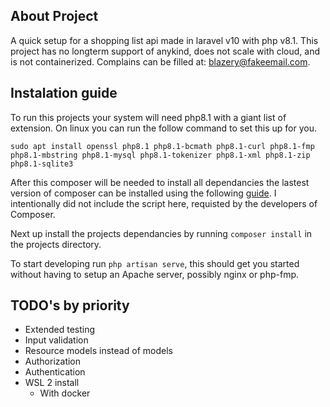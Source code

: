 ## About Project
A quick setup for a shopping list api made in laravel v10 with php v8.1. This project has no longterm support of anykind, does not scale with cloud, and is not containerized. Complains can be filled at: blazery@fakeemail.com.

## Instalation guide
To run this projects your system will need php8.1 with a giant list of extension. On linux you can run the follow command to set this up for you.

`sudo apt install openssl php8.1 php8.1-bcmath php8.1-curl php8.1-fmp php8.1-mbstring php8.1-mysql php8.1-tokenizer php8.1-xml php8.1-zip php8.1-sqlite3`

After this composer will be needed to install all dependancies the lastest version of composer can be installed using the following [guide](https://getcomposer.org/download/). I intentionally did not include the script here, requisted by the developers of Composer.

Next up install the projects dependancies by running `composer install` in the projects directory.

To start developing run `php artisan serve`, this should get you started without having to setup an Apache server, possibly nginx or php-fmp. 


## TODO's by priority

* Extended testing
* Input validation
* Resource models instead of models
* Authorization
* Authentication
* WSL 2 install
  * With docker